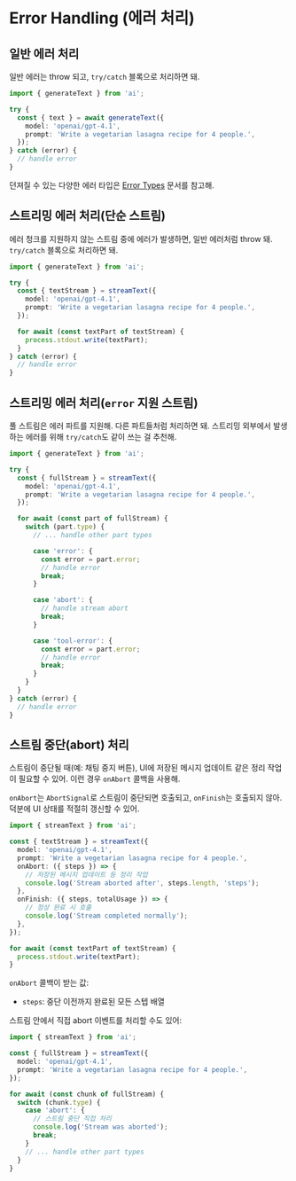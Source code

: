# Error Handling (에러 처리)

## 일반 에러 처리

일반 에러는 throw 되고, `try/catch` 블록으로 처리하면 돼.

```ts highlight="3,8-10"
import { generateText } from 'ai';

try {
  const { text } = await generateText({
    model: 'openai/gpt-4.1',
    prompt: 'Write a vegetarian lasagna recipe for 4 people.',
  });
} catch (error) {
  // handle error
}
```

던져질 수 있는 다양한 에러 타입은 [Error Types](/docs/reference/ai-sdk-errors) 문서를 참고해.

## 스트리밍 에러 처리(단순 스트림)

에러 청크를 지원하지 않는 스트림 중에 에러가 발생하면, 일반 에러처럼 throw 돼.
`try/catch` 블록으로 처리하면 돼.

```ts highlight="3,12-14"
import { generateText } from 'ai';

try {
  const { textStream } = streamText({
    model: 'openai/gpt-4.1',
    prompt: 'Write a vegetarian lasagna recipe for 4 people.',
  });

  for await (const textPart of textStream) {
    process.stdout.write(textPart);
  }
} catch (error) {
  // handle error
}
```

## 스트리밍 에러 처리(`error` 지원 스트림)

풀 스트림은 에러 파트를 지원해. 다른 파트들처럼 처리하면 돼.
스트리밍 외부에서 발생하는 에러를 위해 `try/catch`도 같이 쓰는 걸 추천해.

```ts highlight="13-21"
import { generateText } from 'ai';

try {
  const { fullStream } = streamText({
    model: 'openai/gpt-4.1',
    prompt: 'Write a vegetarian lasagna recipe for 4 people.',
  });

  for await (const part of fullStream) {
    switch (part.type) {
      // ... handle other part types

      case 'error': {
        const error = part.error;
        // handle error
        break;
      }

      case 'abort': {
        // handle stream abort
        break;
      }

      case 'tool-error': {
        const error = part.error;
        // handle error
        break;
      }
    }
  }
} catch (error) {
  // handle error
}
```

## 스트림 중단(abort) 처리

스트림이 중단될 때(예: 채팅 중지 버튼), UI에 저장된 메시지 업데이트 같은 정리 작업이 필요할 수 있어. 이런 경우 `onAbort` 콜백을 사용해.

`onAbort`는 `AbortSignal`로 스트림이 중단되면 호출되고, `onFinish`는 호출되지 않아. 덕분에 UI 상태를 적절히 갱신할 수 있어.

```ts highlight="5-9"
import { streamText } from 'ai';

const { textStream } = streamText({
  model: 'openai/gpt-4.1',
  prompt: 'Write a vegetarian lasagna recipe for 4 people.',
  onAbort: ({ steps }) => {
    // 저장된 메시지 업데이트 등 정리 작업
    console.log('Stream aborted after', steps.length, 'steps');
  },
  onFinish: ({ steps, totalUsage }) => {
    // 정상 완료 시 호출
    console.log('Stream completed normally');
  },
});

for await (const textPart of textStream) {
  process.stdout.write(textPart);
}
```

`onAbort` 콜백이 받는 값:

- `steps`: 중단 이전까지 완료된 모든 스텝 배열

스트림 안에서 직접 abort 이벤트를 처리할 수도 있어:

```ts highlight="10-13"
import { streamText } from 'ai';

const { fullStream } = streamText({
  model: 'openai/gpt-4.1',
  prompt: 'Write a vegetarian lasagna recipe for 4 people.',
});

for await (const chunk of fullStream) {
  switch (chunk.type) {
    case 'abort': {
      // 스트림 중단 직접 처리
      console.log('Stream was aborted');
      break;
    }
    // ... handle other part types
  }
}
```
